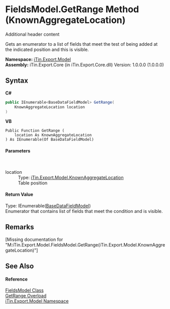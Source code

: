 # FieldsModel.GetRange Method (KnownAggregateLocation)
Additional header content 

Gets an enumerator to a list of fields that meet the test of being added at the indicated position and this is visible.

**Namespace:**&nbsp;<a href="N_iTin_Export_Model">iTin.Export.Model</a><br />**Assembly:**&nbsp;iTin.Export.Core (in iTin.Export.Core.dll) Version: 1.0.0.0 (1.0.0.0)

## Syntax

**C#**<br />
``` C#
public IEnumerable<BaseDataFieldModel> GetRange(
	KnownAggregateLocation location
)
```

**VB**<br />
``` VB
Public Function GetRange ( 
	location As KnownAggregateLocation
) As IEnumerable(Of BaseDataFieldModel)
```


#### Parameters
&nbsp;<dl><dt>location</dt><dd>Type: <a href="T_iTin_Export_Model_KnownAggregateLocation">iTin.Export.Model.KnownAggregateLocation</a><br />Table position</dd></dl>

#### Return Value
Type: IEnumerable(<a href="T_iTin_Export_Model_BaseDataFieldModel">BaseDataFieldModel</a>)<br />Enumerator that contains list of fields that meet the condition and is visible.

## Remarks
\[Missing <remarks> documentation for "M:iTin.Export.Model.FieldsModel.GetRange(iTin.Export.Model.KnownAggregateLocation)"\]

## See Also


#### Reference
<a href="T_iTin_Export_Model_FieldsModel">FieldsModel Class</a><br /><a href="Overload_iTin_Export_Model_FieldsModel_GetRange">GetRange Overload</a><br /><a href="N_iTin_Export_Model">iTin.Export.Model Namespace</a><br />